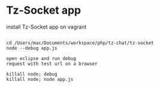 # Tz-Socket app

install Tz-Socket app on vagrant

```

cd /Users/mac/Documents/workspace/php/tz-chat/tz-socket
node --debug app.js

open eclipse and run debug
request with test url on a browser

killall node; debug
killall node; node app.js

```